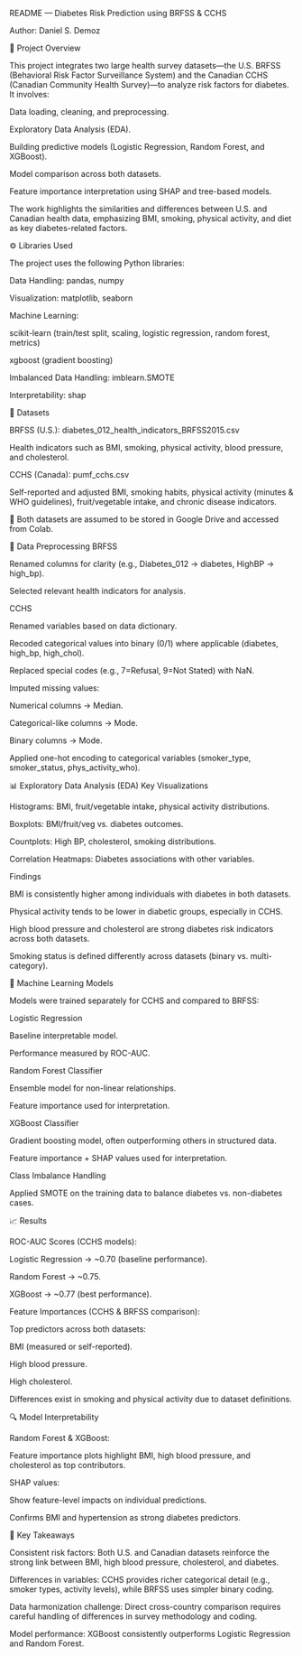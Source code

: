 README — Diabetes Risk Prediction using BRFSS & CCHS

Author: Daniel S. Demoz

📖 Project Overview

This project integrates two large health survey datasets—the U.S. BRFSS (Behavioral Risk Factor Surveillance System) and the Canadian CCHS (Canadian Community Health Survey)—to analyze risk factors for diabetes. It involves:

Data loading, cleaning, and preprocessing.

Exploratory Data Analysis (EDA).

Building predictive models (Logistic Regression, Random Forest, and XGBoost).

Model comparison across both datasets.

Feature importance interpretation using SHAP and tree-based models.

The work highlights the similarities and differences between U.S. and Canadian health data, emphasizing BMI, smoking, physical activity, and diet as key diabetes-related factors.

⚙️ Libraries Used

The project uses the following Python libraries:

Data Handling: pandas, numpy

Visualization: matplotlib, seaborn

Machine Learning:

scikit-learn (train/test split, scaling, logistic regression, random forest, metrics)

xgboost (gradient boosting)

Imbalanced Data Handling: imblearn.SMOTE

Interpretability: shap

📂 Datasets

BRFSS (U.S.): diabetes_012_health_indicators_BRFSS2015.csv

Health indicators such as BMI, smoking, physical activity, blood pressure, and cholesterol.

CCHS (Canada): pumf_cchs.csv

Self-reported and adjusted BMI, smoking habits, physical activity (minutes & WHO guidelines), fruit/vegetable intake, and chronic disease indicators.

📌 Both datasets are assumed to be stored in Google Drive and accessed from Colab.

🔄 Data Preprocessing
BRFSS

Renamed columns for clarity (e.g., Diabetes_012 → diabetes, HighBP → high_bp).

Selected relevant health indicators for analysis.

CCHS

Renamed variables based on data dictionary.

Recoded categorical values into binary (0/1) where applicable (diabetes, high_bp, high_chol).

Replaced special codes (e.g., 7=Refusal, 9=Not Stated) with NaN.

Imputed missing values:

Numerical columns → Median.

Categorical-like columns → Mode.

Binary columns → Mode.

Applied one-hot encoding to categorical variables (smoker_type, smoker_status, phys_activity_who).

📊 Exploratory Data Analysis (EDA)
Key Visualizations

Histograms: BMI, fruit/vegetable intake, physical activity distributions.

Boxplots: BMI/fruit/veg vs. diabetes outcomes.

Countplots: High BP, cholesterol, smoking distributions.

Correlation Heatmaps: Diabetes associations with other variables.

Findings

BMI is consistently higher among individuals with diabetes in both datasets.

Physical activity tends to be lower in diabetic groups, especially in CCHS.

High blood pressure and cholesterol are strong diabetes risk indicators across both datasets.

Smoking status is defined differently across datasets (binary vs. multi-category).

🤖 Machine Learning Models

Models were trained separately for CCHS and compared to BRFSS:

Logistic Regression

Baseline interpretable model.

Performance measured by ROC-AUC.

Random Forest Classifier

Ensemble model for non-linear relationships.

Feature importance used for interpretation.

XGBoost Classifier

Gradient boosting model, often outperforming others in structured data.

Feature importance + SHAP values used for interpretation.

Class Imbalance Handling

Applied SMOTE on the training data to balance diabetes vs. non-diabetes cases.

📈 Results

ROC-AUC Scores (CCHS models):

Logistic Regression → ~0.70 (baseline performance).

Random Forest → ~0.75.

XGBoost → ~0.77 (best performance).

Feature Importances (CCHS & BRFSS comparison):

Top predictors across both datasets:

BMI (measured or self-reported).

High blood pressure.

High cholesterol.

Differences exist in smoking and physical activity due to dataset definitions.

🔍 Model Interpretability

Random Forest & XGBoost:

Feature importance plots highlight BMI, high blood pressure, and cholesterol as top contributors.

SHAP values:

Show feature-level impacts on individual predictions.

Confirms BMI and hypertension as strong diabetes predictors.

📌 Key Takeaways

Consistent risk factors: Both U.S. and Canadian datasets reinforce the strong link between BMI, high blood pressure, cholesterol, and diabetes.

Differences in variables: CCHS provides richer categorical detail (e.g., smoker types, activity levels), while BRFSS uses simpler binary coding.

Data harmonization challenge: Direct cross-country comparison requires careful handling of differences in survey methodology and coding.

Model performance: XGBoost consistently outperforms Logistic Regression and Random Forest.
